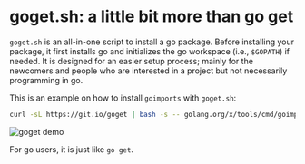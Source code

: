 # goget.sh: a little bit more than go get
`goget.sh` is an all-in-one script to install a go package.
Before installing your package, it first installs go and
initializes the go workspace (i.e., `$GOPATH`) if needed.
It is designed for an easier setup process; mainly for the
newcomers and people who are interested in a project but
not necessarily programming in go.

This is an example on how to install `goimports` with `goget.sh`:
```bash
curl -sL https://git.io/goget | bash -s -- golang.org/x/tools/cmd/goimports
```

![goget demo](http://raw.github.com/soheilhy/goget/master/assets/goget.gif)


For go users, it is just like `go get`.
